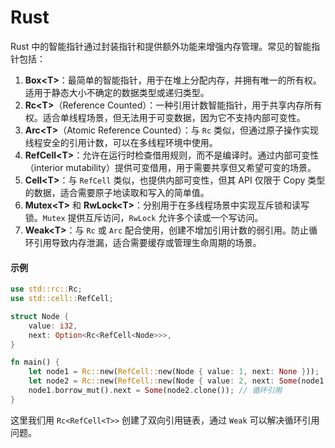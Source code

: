 # Rust

Rust 中的智能指针通过封装指针和提供额外功能来增强内存管理。常见的智能指针包括：

1. **Box\<T>**：最简单的智能指针，用于在堆上分配内存，并拥有唯一的所有权。适用于静态大小不确定的数据类型或递归类型。
2. **Rc\<T>**（Reference Counted）：一种引用计数智能指针，用于共享内存所有权。适合单线程场景，但无法用于可变数据，因为它不支持内部可变性。
3. **Arc\<T>**（Atomic Reference Counted）：与 `Rc` 类似，但通过原子操作实现线程安全的引用计数，可以在多线程环境中使用。
4. **RefCell\<T>**：允许在运行时检查借用规则，而不是编译时。通过内部可变性（interior mutability）提供可变借用，用于需要共享但又希望可变的场景。
5. **Cell\<T>**：与 `RefCell` 类似，也提供内部可变性，但其 API 仅限于 Copy 类型的数据，适合需要原子地读取和写入的简单值。
6. **Mutex\<T>** 和 **RwLock\<T>**：分别用于在多线程场景中实现互斥锁和读写锁。`Mutex` 提供互斥访问，`RwLock` 允许多个读或一个写访问。
7. **Weak\<T>**：与 `Rc` 或 `Arc` 配合使用，创建不增加引用计数的弱引用。防止循环引用导致内存泄漏，适合需要缓存或管理生命周期的场景。

#### 示例

```rust
use std::rc::Rc;
use std::cell::RefCell;

struct Node {
    value: i32,
    next: Option<Rc<RefCell<Node>>>,
}

fn main() {
    let node1 = Rc::new(RefCell::new(Node { value: 1, next: None }));
    let node2 = Rc::new(RefCell::new(Node { value: 2, next: Some(node1.clone()) }));
    node1.borrow_mut().next = Some(node2.clone()); // 循环引用
}
```

这里我们用 `Rc<RefCell<T>>` 创建了双向引用链表，通过 `Weak` 可以解决循环引用问题。
